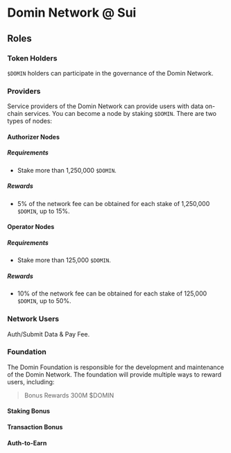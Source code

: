 # Domin Network @ Sui

## Roles

### Token Holders

`$DOMIN` holders can participate in the governance of the Domin Network.

### Providers

Service providers of the Domin Network can provide users with data on-chain services. You can become a node by staking `$DOMIN`. There are two types of nodes:

#### Authorizer Nodes

##### Requirements

- Stake more than 1,250,000 `$DOMIN`.

##### Rewards

- 5% of the network fee can be obtained for each stake of 1,250,000 `$DOMIN`, up to 15%.

#### Operator Nodes

##### Requirements

- Stake more than 125,000 `$DOMIN`.

##### Rewards

- 10% of the network fee can be obtained for each stake of 125,000 `$DOMIN`, up to 50%.

### Network Users

Auth/Submit Data & Pay Fee.

### Foundation

The Domin Foundation is responsible for the development and maintenance of the Domin Network. The foundation will provide multiple ways to reward users, including:

> Bonus Rewards 300M $DOMIN

#### Staking Bonus

#### Transaction Bonus

#### Auth-to-Earn